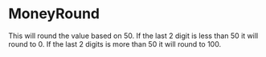 # MoneyRound 
This will round the value based on 50. 
If the last 2 digit is less than 50
  it will round to 0.
If the last 2 digits is more than 50
  it will round to 100. 


